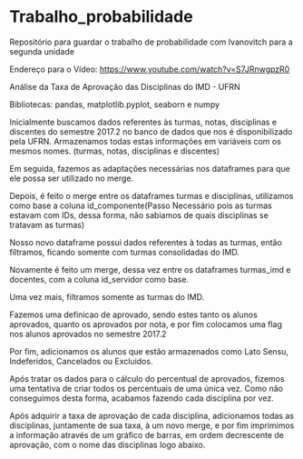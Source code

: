 # Trabalho_probabilidade
Repositório para guardar o trabalho de probabilidade com Ivanovitch para a segunda unidade

Endereço para o Vídeo: https://www.youtube.com/watch?v=S7JRnwgpzR0

Análise da Taxa de Aprovação das Disciplinas do IMD - UFRN

Bibliotecas: pandas, matplotlib.pyplot, seaborn e numpy

Inicialmente buscamos dados referentes às turmas, notas, disciplinas e discentes do semestre 2017.2 no banco de dados que nos é disponibilizado pela UFRN.
Armazenamos todas estas informações em variáveis com os mesmos nomes. (turmas, notas, disciplinas e discentes)

Em seguida, fazemos as adaptações necessárias nos dataframes para que ele possa ser utilizado no merge.

Depois, é feito o merge entre os dataframes turmas e disciplinas, utilizamos como base a coluna id_componente(Passo Necessário pois as
turmas estavam com IDs, dessa forma, não sabiamos de quais disciplinas se tratavam as turmas)

Nosso novo dataframe possui dados referentes à todas as turmas, então filtramos, ficando somente com turmas consolidadas do IMD.

Novamente é feito um merge, dessa vez entre os dataframes turmas_imd e docentes, com a coluna id_servidor como base.

Uma vez mais, filtramos somente as turmas do IMD.

Fazemos uma definicao de aprovado, sendo estes tanto os alunos aprovados, quanto os aprovados por nota, e por fim colocamos uma flag nos 
alunos aprovados no semestre 2017.2

Por fim, adicionamos os alunos que estão armazenados como Lato Sensu, Indeferidos, Cancelados ou Excluidos.

Após tratar os dados para o cálculo do percentual de aprovados, fizemos uma tentativa de criar todos os percentuais de uma única vez.
Como não conseguimos desta forma, acabamos fazendo cada disciplina por vez.

Após adquirir a taxa de aprovação de cada disciplina, adicionamos todas as disciplinas, juntamente de sua taxa, à um novo merge, e por fim
imprimimos a informação através de um gráfico de barras, em ordem decrescente de aprovação, com o nome das disciplinas logo abaixo.
